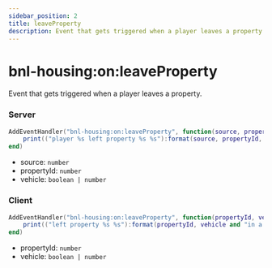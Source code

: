 ```yaml
---
sidebar_position: 2
title: leaveProperty
description: Event that gets triggered when a player leaves a property.
---
```


# bnl-housing&#58;on&#58;leaveProperty

Event that gets triggered when a player leaves a property.

### Server

```lua
AddEventHandler("bnl-housing:on:leaveProperty", function(source, propertyId, vehicle)
    print(("player %s left property %s %s"):format(source, propertyId, vehicle and "in a vehicle" or "on foot"))
end)
```

- source: `number`
- propertyId: `number`
- vehicle: `boolean | number`

### Client

```lua
AddEventHandler("bnl-housing:on:leaveProperty", function(propertyId, vehicle)
    print(("left property %s %s"):format(propertyId, vehicle and "in a vehicle" or "on foot"))
end)
```

- propertyId: `number`
- vehicle: `boolean | number`
